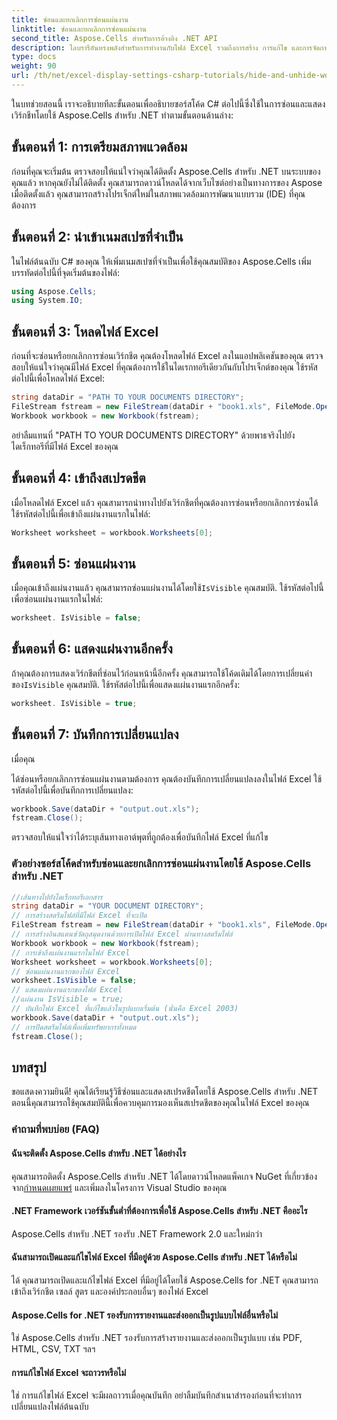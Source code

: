 ```yaml
---
title: ซ่อนและยกเลิกการซ่อนแผ่นงาน
linktitle: ซ่อนและยกเลิกการซ่อนแผ่นงาน
second_title: Aspose.Cells สำหรับการอ้างอิง .NET API
description: ไลบรารีอันทรงพลังสำหรับการทำงานกับไฟล์ Excel รวมถึงการสร้าง การแก้ไข และการจัดการข้อมูล
type: docs
weight: 90
url: /th/net/excel-display-settings-csharp-tutorials/hide-and-unhide-worksheet/
---
```

ในบทช่วยสอนนี้ เราจะอธิบายทีละขั้นตอนเพื่ออธิบายซอร์สโค้ด C# ต่อไปนี้ซึ่งใช้ในการซ่อนและแสดงเวิร์กชีทโดยใช้ Aspose.Cells สำหรับ .NET ทำตามขั้นตอนด้านล่าง:

## ขั้นตอนที่ 1: การเตรียมสภาพแวดล้อม

ก่อนที่คุณจะเริ่มต้น ตรวจสอบให้แน่ใจว่าคุณได้ติดตั้ง Aspose.Cells สำหรับ .NET บนระบบของคุณแล้ว หากคุณยังไม่ได้ติดตั้ง คุณสามารถดาวน์โหลดได้จากเว็บไซต์อย่างเป็นทางการของ Aspose เมื่อติดตั้งแล้ว คุณสามารถสร้างโปรเจ็กต์ใหม่ในสภาพแวดล้อมการพัฒนาแบบรวม (IDE) ที่คุณต้องการ

## ขั้นตอนที่ 2: นำเข้าเนมสเปซที่จำเป็น

ในไฟล์ต้นฉบับ C# ของคุณ ให้เพิ่มเนมสเปซที่จำเป็นเพื่อใช้คุณสมบัติของ Aspose.Cells เพิ่มบรรทัดต่อไปนี้ที่จุดเริ่มต้นของไฟล์:

```csharp
using Aspose.Cells;
using System.IO;
```

## ขั้นตอนที่ 3: โหลดไฟล์ Excel

ก่อนที่จะซ่อนหรือยกเลิกการซ่อนเวิร์กชีต คุณต้องโหลดไฟล์ Excel ลงในแอปพลิเคชันของคุณ ตรวจสอบให้แน่ใจว่าคุณมีไฟล์ Excel ที่คุณต้องการใช้ในไดเรกทอรีเดียวกันกับโปรเจ็กต์ของคุณ ใช้รหัสต่อไปนี้เพื่อโหลดไฟล์ Excel:

```csharp
string dataDir = "PATH TO YOUR DOCUMENTS DIRECTORY";
FileStream fstream = new FileStream(dataDir + "book1.xls", FileMode.Open);
Workbook workbook = new Workbook(fstream);
```

อย่าลืมแทนที่ "PATH TO YOUR DOCUMENTS DIRECTORY" ด้วยพาธจริงไปยังไดเร็กทอรีที่มีไฟล์ Excel ของคุณ

## ขั้นตอนที่ 4: เข้าถึงสเปรดชีต

เมื่อโหลดไฟล์ Excel แล้ว คุณสามารถนำทางไปยังเวิร์กชีตที่คุณต้องการซ่อนหรือยกเลิกการซ่อนได้ ใช้รหัสต่อไปนี้เพื่อเข้าถึงแผ่นงานแรกในไฟล์:

```csharp
Worksheet worksheet = workbook.Worksheets[0];
```

## ขั้นตอนที่ 5: ซ่อนแผ่นงาน

 เมื่อคุณเข้าถึงแผ่นงานแล้ว คุณสามารถซ่อนแผ่นงานได้โดยใช้`IsVisible` คุณสมบัติ. ใช้รหัสต่อไปนี้เพื่อซ่อนแผ่นงานแรกในไฟล์:

```csharp
worksheet. IsVisible = false;
```

## ขั้นตอนที่ 6: แสดงแผ่นงานอีกครั้ง

ถ้าคุณต้องการแสดงเวิร์กชีตที่ซ่อนไว้ก่อนหน้านี้อีกครั้ง คุณสามารถใช้โค้ดเดิมได้โดยการเปลี่ยนค่าของ`IsVisible` คุณสมบัติ. ใช้รหัสต่อไปนี้เพื่อแสดงแผ่นงานแรกอีกครั้ง:

```csharp
worksheet. IsVisible = true;
```

## ขั้นตอนที่ 7: บันทึกการเปลี่ยนแปลง

เมื่อคุณ

  ได้ซ่อนหรือยกเลิกการซ่อนแผ่นงานตามต้องการ คุณต้องบันทึกการเปลี่ยนแปลงลงในไฟล์ Excel ใช้รหัสต่อไปนี้เพื่อบันทึกการเปลี่ยนแปลง:

```csharp
workbook.Save(dataDir + "output.out.xls");
fstream.Close();
```

ตรวจสอบให้แน่ใจว่าได้ระบุเส้นทางเอาต์พุตที่ถูกต้องเพื่อบันทึกไฟล์ Excel ที่แก้ไข

### ตัวอย่างซอร์สโค้ดสำหรับซ่อนและยกเลิกการซ่อนแผ่นงานโดยใช้ Aspose.Cells สำหรับ .NET 

```csharp
//เส้นทางไปยังไดเร็กทอรีเอกสาร
string dataDir = "YOUR DOCUMENT DIRECTORY";
// การสร้างสตรีมไฟล์ที่มีไฟล์ Excel ที่จะเปิด
FileStream fstream = new FileStream(dataDir + "book1.xls", FileMode.Open);
// การสร้างอินสแตนซ์วัตถุสมุดงานด้วยการเปิดไฟล์ Excel ผ่านทางสตรีมไฟล์
Workbook workbook = new Workbook(fstream);
// การเข้าถึงแผ่นงานแรกในไฟล์ Excel
Worksheet worksheet = workbook.Worksheets[0];
// ซ่อนแผ่นงานแรกของไฟล์ Excel
worksheet.IsVisible = false;
// แสดงแผ่นงานแรกของไฟล์ Excel
//แผ่นงาน IsVisible = true;
// บันทึกไฟล์ Excel ที่แก้ไขแล้วในรูปแบบเริ่มต้น (นั่นคือ Excel 2003)
workbook.Save(dataDir + "output.out.xls");
// การปิดสตรีมไฟล์เพื่อเพิ่มทรัพยากรทั้งหมด
fstream.Close();
```

## บทสรุป

ขอแสดงความยินดี! คุณได้เรียนรู้วิธีซ่อนและแสดงสเปรดชีตโดยใช้ Aspose.Cells สำหรับ .NET ตอนนี้คุณสามารถใช้คุณสมบัตินี้เพื่อควบคุมการมองเห็นสเปรดชีตของคุณในไฟล์ Excel ของคุณ

### คำถามที่พบบ่อย (FAQ)

#### ฉันจะติดตั้ง Aspose.Cells สำหรับ .NET ได้อย่างไร

 คุณสามารถติดตั้ง Aspose.Cells สำหรับ .NET ได้โดยดาวน์โหลดแพ็คเกจ NuGet ที่เกี่ยวข้องจาก[กำหนดเผยแพร่](https://releases/aspose.com/cells/net/) และเพิ่มลงในโครงการ Visual Studio ของคุณ

#### .NET Framework เวอร์ชันขั้นต่ำที่ต้องการเพื่อใช้ Aspose.Cells สำหรับ .NET คืออะไร

Aspose.Cells สำหรับ .NET รองรับ .NET Framework 2.0 และใหม่กว่า

#### ฉันสามารถเปิดและแก้ไขไฟล์ Excel ที่มีอยู่ด้วย Aspose.Cells สำหรับ .NET ได้หรือไม่

ได้ คุณสามารถเปิดและแก้ไขไฟล์ Excel ที่มีอยู่ได้โดยใช้ Aspose.Cells for .NET คุณสามารถเข้าถึงเวิร์กชีต เซลล์ สูตร และองค์ประกอบอื่นๆ ของไฟล์ Excel

#### Aspose.Cells for .NET รองรับการรายงานและส่งออกเป็นรูปแบบไฟล์อื่นหรือไม่

ใช่ Aspose.Cells สำหรับ .NET รองรับการสร้างรายงานและส่งออกเป็นรูปแบบ เช่น PDF, HTML, CSV, TXT ฯลฯ

#### การแก้ไขไฟล์ Excel จะถาวรหรือไม่

ใช่ การแก้ไขไฟล์ Excel จะมีผลถาวรเมื่อคุณบันทึก อย่าลืมบันทึกสำเนาสำรองก่อนที่จะทำการเปลี่ยนแปลงไฟล์ต้นฉบับ